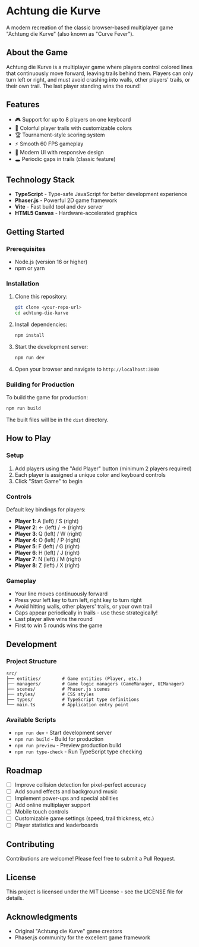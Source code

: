 # Achtung die Kurve

A modern recreation of the classic browser-based multiplayer game "Achtung die Kurve" (also known as "Curve Fever").

## About the Game

Achtung die Kurve is a multiplayer game where players control colored lines that continuously move forward, leaving trails behind them. Players can only turn left or right, and must avoid crashing into walls, other players' trails, or their own trail. The last player standing wins the round!

## Features

- 🎮 Support for up to 8 players on one keyboard
- 🌈 Colorful player trails with customizable colors
- 🏆 Tournament-style scoring system
- ⚡ Smooth 60 FPS gameplay
- 🎯 Modern UI with responsive design
- 🕳️ Periodic gaps in trails (classic feature)

## Technology Stack

- **TypeScript** - Type-safe JavaScript for better development experience
- **Phaser.js** - Powerful 2D game framework
- **Vite** - Fast build tool and dev server
- **HTML5 Canvas** - Hardware-accelerated graphics

## Getting Started

### Prerequisites

- Node.js (version 16 or higher)
- npm or yarn

### Installation

1. Clone this repository:
   ```bash
   git clone <your-repo-url>
   cd achtung-die-kurve
   ```

2. Install dependencies:
   ```bash
   npm install
   ```

3. Start the development server:
   ```bash
   npm run dev
   ```

4. Open your browser and navigate to `http://localhost:3000`

### Building for Production

To build the game for production:

```bash
npm run build
```

The built files will be in the `dist` directory.

## How to Play

### Setup
1. Add players using the "Add Player" button (minimum 2 players required)
2. Each player is assigned a unique color and keyboard controls
3. Click "Start Game" to begin

### Controls
Default key bindings for players:
- **Player 1**: A (left) / S (right)
- **Player 2**: ← (left) / → (right)
- **Player 3**: Q (left) / W (right)
- **Player 4**: O (left) / P (right)
- **Player 5**: F (left) / G (right)
- **Player 6**: H (left) / J (right)
- **Player 7**: N (left) / M (right)
- **Player 8**: Z (left) / X (right)

### Gameplay
- Your line moves continuously forward
- Press your left key to turn left, right key to turn right
- Avoid hitting walls, other players' trails, or your own trail
- Gaps appear periodically in trails - use these strategically!
- Last player alive wins the round
- First to win 5 rounds wins the game

## Development

### Project Structure

```
src/
├── entities/        # Game entities (Player, etc.)
├── managers/        # Game logic managers (GameManager, UIManager)
├── scenes/          # Phaser.js scenes
├── styles/          # CSS styles
├── types/           # TypeScript type definitions
└── main.ts          # Application entry point
```

### Available Scripts

- `npm run dev` - Start development server
- `npm run build` - Build for production
- `npm run preview` - Preview production build
- `npm run type-check` - Run TypeScript type checking

## Roadmap

- [ ] Improve collision detection for pixel-perfect accuracy
- [ ] Add sound effects and background music
- [ ] Implement power-ups and special abilities
- [ ] Add online multiplayer support
- [ ] Mobile touch controls
- [ ] Customizable game settings (speed, trail thickness, etc.)
- [ ] Player statistics and leaderboards

## Contributing

Contributions are welcome! Please feel free to submit a Pull Request.

## License

This project is licensed under the MIT License - see the LICENSE file for details.

## Acknowledgments

- Original "Achtung die Kurve" game creators
- Phaser.js community for the excellent game framework

